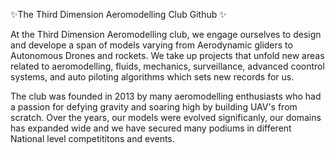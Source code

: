 

✨The Third Dimension Aeromodelling Club Github ✨
<!---
AeromodellingClubNitt/AeromodellingClubNitt is a ✨ special ✨ repository because its `README.md` (this file) appears on your GitHub profile.
You can click the Preview link to take a look at your changes.
--->
At the Third Dimension Aeromodelling club, we engage ourselves to design and develope a span of models varying from Aerodynamic gliders to Autonomous Drones and rockets.
We take up projects that unfold new areas related to aeromodelling, fluids, mechanics, surveillance, advanced coontrol systems, and auto piloting algorithms which sets new records for us.

The club was founded in 2013 by many aeromodelling enthusiasts who had a passion for defying gravity and soaring high by building UAV's from scratch. Over the years, our models were evolved significanly, our domains has expanded wide and we have secured many podiums in different National level competititons and events.
